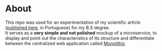# About

This repo was used for an experimentation of my scientific article ([published here](https://www.uniara.com.br/arquivos/file/cca/artigos/2016/erick-carvalho-sao-miguel.pdf), in Portuguese) for my B.S degree.<br/> It serves as a **very simple and not polished** mockup of a microservice, to display and point out the characteristics of Its structure and differentiate between the centralized web application called [Monolithic](https://github.com/erickz/Monolithic)
